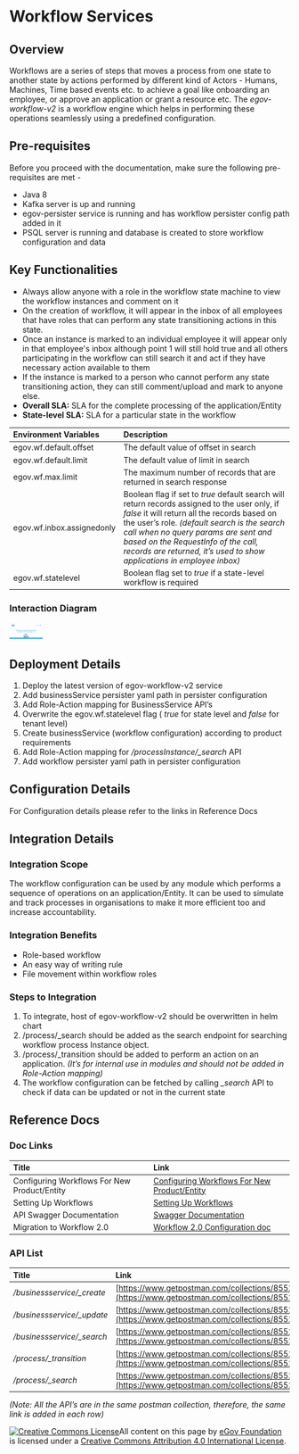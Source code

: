 # Workflow Services

## Overview

Workflows are a series of steps that moves a process from one state to another state by actions performed by different kind of Actors - Humans, Machines, Time based events etc. to achieve a goal like onboarding an employee, or approve an application or grant a resource etc. The _egov-workflow-v2_ is a workflow engine which helps in performing these operations seamlessly using a predefined configuration.

## Pre-requisites

Before you proceed with the documentation, make sure the following pre-requisites are met -

* Java 8
* Kafka server is up and running
* egov-persister service is running and has workflow persister config path added in it
* PSQL server is running and database is created to store workflow configuration and data

## Key Functionalities

* Always allow anyone with a role in the workflow state machine to view the workflow instances and comment on it
* On the creation of workflow, it will appear in the inbox of all employees that have roles that can perform any state transitioning actions in this state.
* Once an instance is marked to an individual employee it will appear only in that employee's inbox although point 1 will still hold true and all others participating in the workflow can still search it and act if they have necessary action available to them
* If the instance is marked to a person who cannot perform any state transitioning action, they can still comment/upload and mark to anyone else.
* **Overall SLA:** SLA for the complete processing of the application/Entity
* **State-level SLA:** SLA for a particular state in the workflow

| **Environment Variables** | **Description** |
| :--- | :--- |
| egov.wf.default.offset | The default value of offset in search |
| egov.wf.default.limit | The default value of limit in search |
| egov.wf.max.limit | The maximum number of records that are returned in search response |
| egov.wf.inbox.assignedonly | Boolean flag if set to _true_ default search will return records assigned to the user only, if _false_ it will return all the records based on the user’s role. _\(default search is the search call when no query params are sent and based on the RequestInfo of the call, records are returned, it’s used to show applications in employee inbox\)_ |
| egov.wf.statelevel | Boolean flag set to _true_ if a state-level workflow is required |

### Interaction Diagram

![](../../../../.gitbook/assets/image%20%2874%29.png)

## Deployment Details

1. Deploy the latest version of egov-workflow-v2 service
2. Add businessService persister yaml path in persister configuration
3. Add Role-Action mapping for BusinessService API’s
4. Overwrite the egov.wf.statelevel flag \( _true_ for state level and _false_ for tenant level\)
5. Create businessService \(workflow configuration\) according to product requirements
6. Add Role-Action mapping for _/processInstance/\_search_ API
7. Add workflow persister yaml path in persister configuration

## Configuration Details

For Configuration details please refer to the links in Reference Docs

## Integration Details

### Integration Scope

The workflow configuration can be used by any module which performs a sequence of operations on an application/Entity. It can be used to simulate and track processes in organisations to make it more efficient too and increase accountability.

### Integration Benefits

* Role-based workflow
* An easy way of writing rule
* File movement within workflow roles

### Steps to Integration

1. To integrate, host of egov-workflow-v2 should be overwritten in helm chart
2. /process/\_search should be added as the search endpoint for searching workflow process Instance object.
3. /process/\_transition should be added to perform an action on an application. _\(It’s for internal use in modules and should not be added in Role-Action mapping\)_
4. The workflow configuration can be fetched by calling _\_search_ API to check if data can be updated or not in the current state

## Reference Docs

### Doc Links

| **Title** | **Link** |
| :--- | :--- |
| Configuring Workflows For New Product/Entity | [Configuring Workflows For New Product/Entity](../../configuring-digit-services/configuring-workflows/configuring-workflow-for-an-entity.md) |
| Setting Up Workflows | [Setting Up Workflows](../../configuring-digit-services/configuring-workflows/setting-up-workflow.md) |
| API Swagger Documentation | [Swagger Documentation](https://raw.githubusercontent.com/egovernments/core-services/master/docs/worfklow-2.0) |
| Migration to Workflow 2.0 | [Workflow 2.0 Configuration doc](https://digit-discuss.atlassian.net/wiki/spaces/EPE/pages/120619031/Workflow+2.0+Configuration+doc) |

### API List

| Title | **Link** |
| :--- | :--- |
| _/businessservice/\_create_ | [https://www.getpostman.com/collections/8552e3de40c819e34190](https://www.getpostman.com/collections/8552e3de40c819e34190) |
| _/businessservice/\_update_ | [https://www.getpostman.com/collections/8552e3de40c819e34190](https://www.getpostman.com/collections/8552e3de40c819e34190) |
| _/businessservice/\_search_ | [https://www.getpostman.com/collections/8552e3de40c819e34190](https://www.getpostman.com/collections/8552e3de40c819e34190) |
| _/process/\_transition_ | [https://www.getpostman.com/collections/8552e3de40c819e34190](https://www.getpostman.com/collections/8552e3de40c819e34190) |
| _/process/\_search_ | [https://www.getpostman.com/collections/8552e3de40c819e34190](https://www.getpostman.com/collections/8552e3de40c819e34190) |

_\(Note: All the API’s are in the same postman collection, therefore, the same link is added in each row\)_

[![Creative Commons License](https://i.creativecommons.org/l/by/4.0/80x15.png)](http://creativecommons.org/licenses/by/4.0/)All content on this page by [eGov Foundation ](https://egov.org.in/)is licensed under a [Creative Commons Attribution 4.0 International License](http://creativecommons.org/licenses/by/4.0/).

